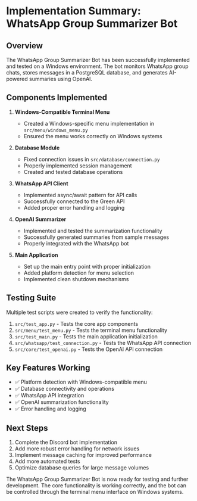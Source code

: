 # Implementation Summary: WhatsApp Group Summarizer Bot

## Overview

The WhatsApp Group Summarizer Bot has been successfully implemented and tested on a Windows environment. The bot monitors WhatsApp group chats, stores messages in a PostgreSQL database, and generates AI-powered summaries using OpenAI.

## Components Implemented

1. **Windows-Compatible Terminal Menu**
   - Created a Windows-specific menu implementation in `src/menu/windows_menu.py`
   - Ensured the menu works correctly on Windows systems

2. **Database Module**
   - Fixed connection issues in `src/database/connection.py`
   - Properly implemented session management
   - Created and tested database operations

3. **WhatsApp API Client**
   - Implemented async/await pattern for API calls
   - Successfully connected to the Green API
   - Added proper error handling and logging

4. **OpenAI Summarizer**
   - Implemented and tested the summarization functionality
   - Successfully generated summaries from sample messages
   - Properly integrated with the WhatsApp bot

5. **Main Application**
   - Set up the main entry point with proper initialization
   - Added platform detection for menu selection
   - Implemented clean shutdown mechanisms

## Testing Suite

Multiple test scripts were created to verify the functionality:

1. `src/test_app.py` - Tests the core app components
2. `src/menu/test_menu.py` - Tests the terminal menu functionality
3. `src/test_main.py` - Tests the main application initialization
4. `src/whatsapp/test_connection.py` - Tests the WhatsApp API connection
5. `src/core/test_openai.py` - Tests the OpenAI API connection

## Key Features Working

- ✅ Platform detection with Windows-compatible menu
- ✅ Database connectivity and operations
- ✅ WhatsApp API integration
- ✅ OpenAI summarization functionality
- ✅ Error handling and logging

## Next Steps

1. Complete the Discord bot implementation
2. Add more robust error handling for network issues
3. Implement message caching for improved performance
4. Add more automated tests
5. Optimize database queries for large message volumes

The WhatsApp Group Summarizer Bot is now ready for testing and further development. The core functionality is working correctly, and the bot can be controlled through the terminal menu interface on Windows systems. 